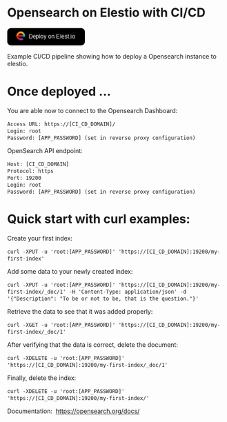 # Opensearch on Elestio with CI/CD

<a href="https://dash.elest.io/deploy?source=cicd&social=dockerCompose&url=https://github.com/elestio-examples/docker-compose-opensearch"><img src="deploy-on-elestio.png" alt="Deploy on Elest.io" width="180px" /></a>

Example CI/CD pipeline showing how to deploy a Opensearch instance to elestio.

# Once deployed ...

You are able now to connect to the Opensearch Dashboard:

    Access URL: https://[CI_CD_DOMAIN]/
    Login: root
    Password: [APP_PASSWORD] (set in reverse proxy configuration)

OpenSearch API endpoint:

    Host: [CI_CD_DOMAIN]
    Protocol: https
    Port: 19200
    Login: root
    Password: [APP_PASSWORD] (set in reverse proxy configuration)


# Quick start with curl examples:

Create your first index:

    curl -XPUT -u 'root:[APP_PASSWORD]' 'https://[CI_CD_DOMAIN]:19200/my-first-index'

Add some data to your newly created index:

    curl -XPUT -u 'root:[APP_PASSWORD]' 'https://[CI_CD_DOMAIN]:19200/my-first-index/_doc/1' -H 'Content-Type: application/json' -d '{"Description": "To be or not to be, that is the question."}'

Retrieve the data to see that it was added properly:

    curl -XGET -u 'root:[APP_PASSWORD]' 'https://[CI_CD_DOMAIN]:19200/my-first-index/_doc/1'

After verifying that the data is correct, delete the document:

    curl -XDELETE -u 'root:[APP_PASSWORD]' 'https://[CI_CD_DOMAIN]:19200/my-first-index/_doc/1'

Finally, delete the index: 

    curl -XDELETE -u 'root:[APP_PASSWORD]' 'https://[CI_CD_DOMAIN]:19200/my-first-index/'


Documentation: 
https://opensearch.org/docs/
